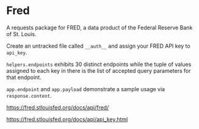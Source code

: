 # Fred
A requests package for FRED, a data product of the Federal Reserve Bank of St. Louis.

Create an untracked file called `__auth__` and assign your FRED API key to `api_key`.

`helpers.endpoints` exhibits 30 distinct endpoints while the tuple of values assigned to each key in there is the list of accepted query parameters for that endpoint.

`app.endpoint` and `app.payload` demonstrate a sample usage via `response.content`.

https://fred.stlouisfed.org/docs/api/fred/

https://fred.stlouisfed.org/docs/api/api_key.html
